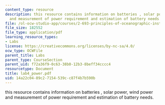 ```yaml
---
content_type: resource
description: this resource contains information on batteries , solar power, wind power
  and measurement of power requirement and estimation of battery needs.
file: /ol-ocw-studio-app/courses/2-693-principles-of-oceanographic-instrument-systems-sensors-and-measurements-13-998-spring-2004/14a22c0489c27154539cc87f4b7b590b_lab4_power.pdf
file_size: 182552
file_type: application/pdf
learning_resource_types:
- Labs
license: https://creativecommons.org/licenses/by-nc-sa/4.0/
ocw_type: OCWFile
parent_title: Labs
parent_type: CourseSection
parent_uid: f72a36f9-0c63-38b0-12b3-8beff34cccc4
resourcetype: Document
title: lab4_power.pdf
uid: 14a22c04-89c2-7154-539c-c87f4b7b590b
---
```

this resource contains information on batteries , solar power, wind power and measurement of power requirement and estimation of battery needs.